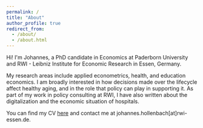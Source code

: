 ```yaml
---
permalink: /
title: "About"
author_profile: true
redirect_from: 
  - /about/
  - /about.html
---
```


Hi! I'm Johannes, a PhD candidate in Economics at Paderborn University and RWI - Leibniz Institute for Economic Research in Essen, Germany.

My research areas include applied econometrics, health, and education economics. I am broadly interested in how decisions made over the lifecycle affect healthy aging, and in the role that policy can play in supporting it. 
As part of my work in policy consulting at RWI, I have also written about the digitalization and the economic situation of hospitals.

You can find my CV [here](https://s3joholl.github.io/files/hollenbach_cv.pdf) and contact me at johannes.hollenbach[at]rwi-essen.de.